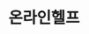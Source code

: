 ---
title: "온라인헬프"
linkTitle: "온라인헬프"
description: "온라인헬프"
url: /common-component/user-support/online-help/
menu:
  depth:
    weight: 4
    parent: "user-support"
    identifier: "online-help"
---